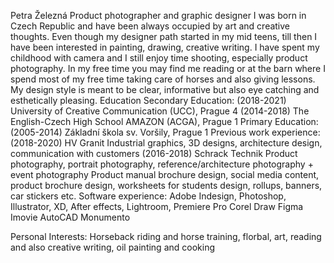 Petra Železná
Product photographer and graphic designer
I was born in Czech Republic and have been always occupied by art and creative thoughts. Even though my designer path started in my mid teens, till then I have been interested in painting, drawing, creative writing. I have spent my childhood with camera and I still enjoy time shooting, especially product photography. In my free time you may find me reading or at the barn where I spend most of my free time taking care of horses and also giving lessons.
My design style is meant to be clear, informative but also eye catching and esthetically pleasing.
Education
Secondary Education:
(2018-2021) University of Creative Communication (UCC), Prague 4
(2014-2018) The English-Czech High School AMAZON (ACGA), Prague 1
Primary Education:
(2005-2014) Základní škola sv. Voršily, Prague 1
Previous work experience:
(2018-2020) HV Granit
Industrial graphics, 3D designs, architecture design, communication with customers
(2016-2018) Schrack Technik
Product photography, portrait photography, reference/architecture photography + event photography
Product manual brochure design, social media content, product brochure design, worksheets for students design, rollups, banners, car stickers etc.
Software experience:
Adobe Indesign, Photoshop, Illustrator, XD, After effects, Lightroom, Premiere Pro
Corel Draw
Figma
Imovie
AutoCAD
Monumento

Personal Interests:
Horseback riding and horse training, florbal, art, reading and also creative writing, oil painting and cooking

